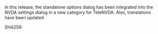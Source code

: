 In this release, the standalone options dialog has been integrated into the NVDA settings dialog in a new category for TeleNVDA. Also, translations have been updated.

SHA256: 